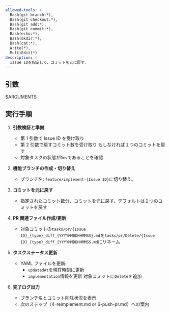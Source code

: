```yaml
---
allowed-tools: >
  Bash(git branch:*),
  Bash(git checkout:*),
  Bash(git add:*),
  Bash(git commit:*),
  Bash(echo:*),
  Bash(mkdir:*),
  Bash(cat:*),
  Write(*),
  MultiEdit(*)
description: |
  Issue IDを指定して、コミットを元に戻す.
---
```


## 引数

$ARGUMENTS

## 実行手順

1.  **引数検証と準備**

    - 第 1 引数で Issue ID を受け取り
    - 第 2 引数で戻すコミット数を受け取り
      もしなければ１つのコミットを戻す
    - 対象タスクの状態が`Dev`であることを確認

2.  **機能ブランチの作成・切り替え**

    - ブランチ名: `feature/implement-{Issue ID}`に切り替え。

3.  **コミットを元に戻す**

    - 指定されたコミット数分、コミットを元に戻す。デフォルトは１つのコミットを戻す

4.  **PR 関連ファイル作成/更新**

    - 対象コミットの`tasks/pr/{Issue ID}_{type}_diff_{YYYYMMDDHHMMSS}.md`を`tasks/pr/Delete/{Issue ID}_{type}_diff_{YYYYMMDDHHMMSS.md`にリネーム

5.  **タスクステータス更新**

    - YAML ファイルを更新:
      - `updatedAt`を現在時刻に更新
      - `implementation`情報を更新
        対象コミットに`Delete`を追加

6.  **完了ログ出力**

    - ブランチ名とコミット削除状況を表示
    - 次のステップ（4-reimplement.md or 6-push-pr.md）への案内

